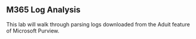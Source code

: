 ## M365 Log Analysis

This lab will walk through parsing logs downloaded from the Aduit feature of Microsoft Purview.  